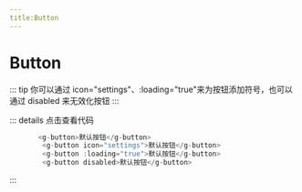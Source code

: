 ```yaml
---
title:Button
---
```


# Button

<ClientOnly>
  <button-demos></button-demos>
</ClientOnly>

::: tip
你可以通过 icon="settings"、:loading="true"来为按钮添加符号，也可以通过 disabled 来无效化按钮
:::

::: details 点击查看代码

```js
       <g-button>默认按钮</g-button>
        <g-button icon="settings">默认按钮</g-button>
        <g-button :loading="true">默认按钮</g-button>
        <g-button disabled>默认按钮</g-button>
```

:::
